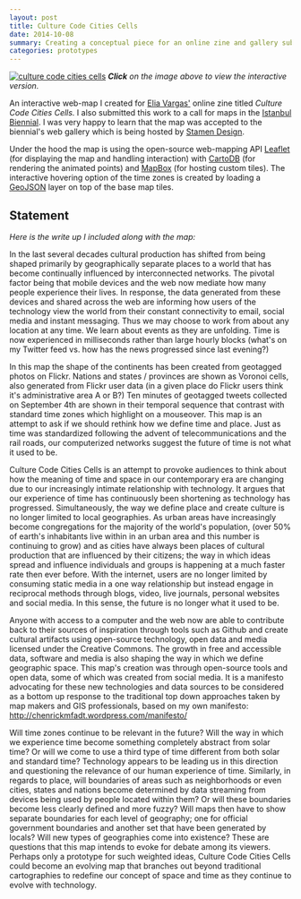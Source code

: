 ```yaml
---
layout: post
title: Culture Code Cities Cells
date: 2014-10-08
summary: Creating a conceptual piece for an online zine and gallery submission.
categories: prototypes
---
```

[![culture code cities cells](http://clhenrick.github.io/assets/cccc-screen-shot.jpg)](http://clhenrick.github.io/culture-code-cities-cells/)
*__Click__ on the image above to view the interactive version.*

An interactive web-map I created for [Elia Vargas'](http://www.eliavargas.com/) online zine titled *Culture Code Cities Cells.* I also submitted this work to a call for maps in the [Istanbul Biennial](http://stamen.com/istanbul2014). I was very happy to learn that the map was accepted to the biennial's web gallery which is being hosted by [Stamen Design](http://stamen.com/). 

Under the hood the map is using the open-source web-mapping API [Leaflet](http://leafletjs.com) (for displaying the map and handling interaction) with [CartoDB](http://cartodb.com/) (for rendering the animated points) and [MapBox](https://www.mapbox.com/) (for hosting custom tiles). The interactive hovering option of the time zones is created by loading a [GeoJSON](http://geojson.org/geojson-spec.html) layer on top of the base map tiles. 

## Statement
*Here is the write up I included along with the map:*

In the last several decades cultural production has shifted from being shaped primarily by geographically separate places to a world that has become continually influenced by interconnected networks. The pivotal factor being that mobile devices and the web now mediate how many people experience their lives. In response, the data generated from these devices and shared across the web are informing how users of the technology view the world from their constant connectivity to email, social media and instant messaging. Thus we may choose to work from about any location at any time. We learn about events as they are unfolding. Time is now experienced in milliseconds rather than large hourly blocks (what's on my Twitter feed vs. how has the news progressed since last evening?)

In this map the shape of the continents has been created from geotagged photos on Flickr. Nations and states / provinces are shown as Voronoi cells, also generated from Flickr user data (in a given place do Flickr users think it's administrative area A or B?) Ten minutes of geotagged tweets collected on September 4th are shown in their temporal sequence that contrast with standard time zones which highlight on a mouseover. This map is an attempt to ask if we should rethink how we define time and place. Just as time was standardized following the advent of telecommunications and the rail roads, our computerized networks suggest the future of time is not what it used to be.

Culture Code Cities Cells is an attempt to provoke audiences to think about how the meaning of time and space in our contemporary era are changing due to our increasingly intimate relationship with technology. It argues that our experience of time has continuously been shortening as technology has progressed. Simultaneously, the way we define place and create culture is no longer limited to local geographies. As urban areas have increasingly become congregations for the majority of the world's population, (over 50% of earth's inhabitants live within in an urban area and this number is continuing to grow) and as cities have always been places of cultural production that are influenced by their citizens; the way in which ideas spread and influence individuals and groups is happening at a much faster rate then ever before. With the internet, users are no longer limited by consuming static media in a one way relationship but instead engage in reciprocal methods through blogs, video, live journals, personal websites and social media. In this sense, the future is no longer what it used to be.

Anyone with access to a computer and the web now are able to contribute back to their sources of inspiration through tools such as Github and create cultural artifacts using open-source technology, open data and media licensed under the Creative Commons. The growth in free and accessible data, software and media is also shaping the way in which we define geographic space. This map's creation was through open-source tools and open data, some of which was created from social media. It is a manifesto advocating for these new technologies and data sources to be considered as a bottom up response to the traditional top down approaches taken by map makers and GIS professionals, based on my own manifesto: http://chenrickmfadt.wordpress.com/manifesto/

Will time zones continue to be relevant in the future? Will the way in which we experience time become something completely abstract from solar time? Or will we come to use a third type of time different from both solar and standard time? Technology appears to be leading us in this direction and questioning the relevance of our human experience of time. Similarly, in regards to place, will boundaries of areas such as neighborhoods or even cities, states and nations become determined by data streaming from devices being used by people located within them? Or will these boundaries become less clearly defined and more fuzzy? Will maps then have to show separate boundaries for each level of geography; one for official government boundaries and another set that have been generated by locals? Will new types of geographies come into existence? These are questions that this map intends to evoke for debate among its viewers. Perhaps only a prototype for such weighted ideas, Culture Code Cities Cells could become an evolving map that branches out beyond traditional cartographies to redefine our concept of space and time as they continue to evolve with technolog­y.

